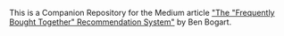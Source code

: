 This is a Companion Repository for the Medium article ["The "Frequently Bought Together" Recommendation System"](https://medium.com/p/5c82f316b40) by Ben Bogart.
